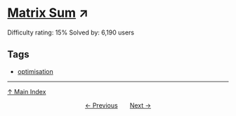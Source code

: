 # [Matrix Sum](https://projecteuler.net/problem=345) ↗️

Difficulty rating: 15%
Solved by: 6,190 users
## Tags

- [optimisation](../tags/optimisation.md)



---

[↑ Main Index](../README.md)


<div align=center><a href='344.md'>← Previous</a> &nbsp;&nbsp; &nbsp;&nbsp;  <a href='346.md'>Next →</a></div>
